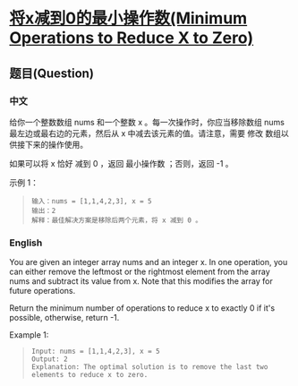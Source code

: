 # [将x减到0的最小操作数(Minimum Operations to Reduce X to Zero)](https://leetcode-cn.com/problems/minimum-operations-to-reduce-x-to-zero/)
## 题目(Question)
### 中文
给你一个整数数组 nums 和一个整数 x 。每一次操作时，你应当移除数组 nums 最左边或最右边的元素，然后从 x 中减去该元素的值。请注意，需要 修改 数组以供接下来的操作使用。

如果可以将 x 恰好 减到 0 ，返回 最小操作数 ；否则，返回 -1 。

示例 1：
>`输入：nums = [1,1,4,2,3], x = 5`<br>
>`输出：2`<br>
>`解释：最佳解决方案是移除后两个元素，将 x 减到 0 。`
### English
You are given an integer array nums and an integer x. In one operation, you can either remove the leftmost or the rightmost element from the array nums and subtract its value from x. Note that this modifies the array for future operations.

Return the minimum number of operations to reduce x to exactly 0 if it's possible, otherwise, return -1.

Example 1:

>`Input: nums = [1,1,4,2,3], x = 5`<br>
>`Output: 2`<br>
>`Explanation: The optimal solution is to remove the last two elements to reduce x to zero.`
